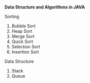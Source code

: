**Data Structure and Algorithms in JAVA**

Sorting

1. Bubble Sort
2. Heap Sort
3. Merge Sort
4. Quick Sort
5. Selection Sort
6. Insertion Sort

Data Structure
1. Stack
2. Queue

